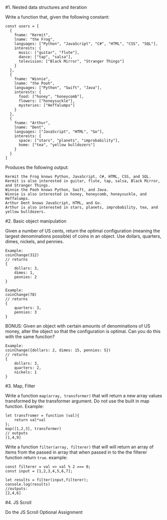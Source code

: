 #1. Nested data structures and iteration


Write a function that, given the following constant:

```
const users = [
  {
    fname: "Kermit",
    lname: "the Frog",
    languages: ["Python", "JavaScript", "C#", "HTML", "CSS", "SQL"],
    interests: {
      music: ["guitar", "flute"],
      dance: ["tap", "salsa"],
      television: ["Black Mirror", "Stranger Things"]
    }
  },
  {
    fname: "Winnie",
    lname: "the Pooh",
    languages: ["Python", "Swift", "Java"],
    interests: {
      food: ["honey", "honeycomb"],
      flowers: ["honeysuckle"],
      mysteries: ["Heffalumps"]
    }
  },
  {
    fname: "Arthur",
    lname: "Dent",
    languages: ["JavaScript", "HTML", "Go"],
    interests: {
      space: ["stars", "planets", "improbability"],
      home: ["tea", "yellow bulldozers"]
    }
  }
]
```

Produces the following output:

```
Kermit the Frog knows Python, JavaScript, C#, HTML, CSS, and SQL.
Kermit is also interested in guitar, flute, tap, salsa, Black Mirror, and Stranger Things.
Winnie the Pooh knows Python, Swift, and Java. 
Winnie is also interested in honey, honeycomb, honeysuckle, and Heffalumps.
Arthur Dent knows JavaScript, HTML, and Go.
Arthur is also interested in stars, planets, improbability, tea, and yellow bulldozers.
```

#2. Basic object manipulation

Given a number of US cents, return the optimal configuration (meaning the largest denominations possible) of coins in an object. Use dollars, quarters, dimes, nickels, and pennies.
```
Example:
coinChange(312)
// returns 
{
    dollars: 3,
    dimes: 1,
    pennies: 2
}

Example:
coinChange(78)
// returns
{
    quarters: 3,
    pennies: 3
}
```
BONUS: Given an object with certain amounts of denominations of US money, alter the object so that the configuration is optimal. Can you do this with the same function?
```
Example:
coinChange({dollars: 2, dimes: 15, pennies: 5})
// returns
{
    dollars: 3,
    quarters: 2,
    nickels: 1
}
```

#3. Map, Filter

Write a function `map(array, transformer)` that will return a new array values transformed by the transformer argument. Do not use the built in map function. Example:

```
let transfromer = function (val){
    return val*val
};
map([1,2,3], transformer)
// outputs
[1,4,9]
```

Write a function `filter(array, filterer)` that will will return an array of items from the passed in array that when passed in to the the filterer function return `true`. example:
```
const filterer = val => val % 2 === 0;
const input = [1,2,3,4,5,6,7];

let results = filter(input,filterer);
console.log(results)
//outputs:
[2,4,6]
```

#4. JS Scroll

Do the JS Scroll Optional Assignment